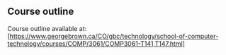 ## Course outline
Course outline available at:  
[https://www.georgebrown.ca/CO/gbc/technology/school-of-computer-technology/courses/COMP/3061/COMP3061-T141,T147.html] 


